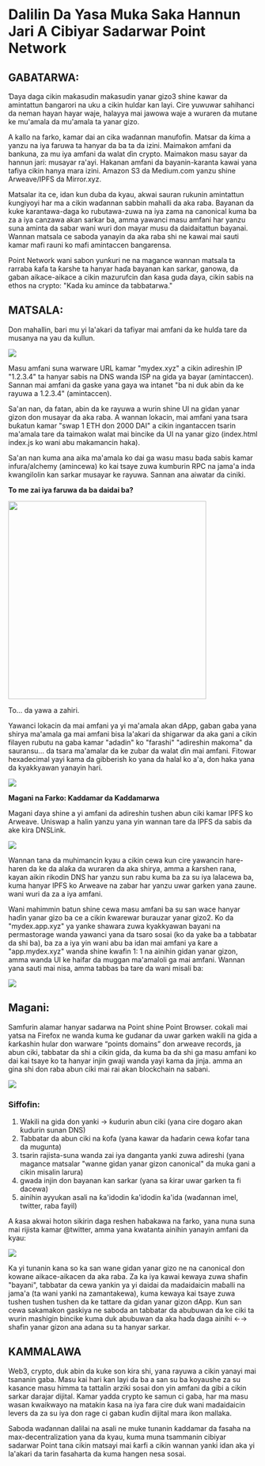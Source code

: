 # Dalilin Da Yasa Muka Saka Hannun Jari A Cibiyar Sadarwar Point Network

## **GABATARWA**:

Ɗaya daga cikin maƙasudin maƙasudin yanar gizo3 shine kawar da amintattun ɓangarori na uku a cikin hulɗar kan layi. Cire yuwuwar sahihanci da neman hayan hayar waje, halayya mai jawowa waje a wuraren da mutane ke mu'amala da mu'amala ta yanar gizo.

A kallo na farko, kamar dai an cika waɗannan manufofin. Matsar da ƙima a yanzu na iya faruwa ta hanyar da ba ta da izini. Maimakon amfani da bankuna, za mu iya amfani da walat ɗin crypto. Maimakon masu sayar da hannun jari: musayar ra'ayi. Hakanan amfani da bayanin-karanta kawai yana tafiya cikin hanya mara izini. Amazon S3 da Medium.com yanzu shine Arweave/IPFS da Mirror.xyz.

Matsalar ita ce, idan kun duba da kyau, akwai sauran rukunin amintattun ƙungiyoyi har ma a cikin waɗannan sabbin mahalli da aka raba. Bayanan da kuke karantawa-daga ko rubutawa-zuwa na iya zama na canonical kuma ba za a iya canzawa akan sarkar ba, amma yawanci masu amfani har yanzu suna aminta da sabar wani wuri don mayar musu da daidaitattun bayanai. Wannan matsala ce saboda yanayin da aka raba shi ne kawai mai sauti kamar mafi rauni ko mafi amintaccen bangarensa.

Point Network wani sabon yunƙuri ne na magance wannan matsala ta rarraba ƙafa ta ƙarshe ta hanyar haɗa bayanan kan sarkar, ganowa, da gaban aikace-aikace a cikin mazurufcin ɗan ƙasa guda ɗaya, cikin sabis na ethos na crypto: "Kada ku amince da tabbatarwa."

## **MATSALA:**

Don mahallin, bari mu yi la'akari da tafiyar mai amfani da ke hulɗa tare da musanya na yau da kullun.

<img src="https://raw.githubusercontent.com/sinoglobalcap/investment-theses/main/static/img/pointnetwork/Screen_Shot_2022-08-16_at_4.51.52_PM.png">

Masu amfani suna warware URL kamar "mydex.xyz" a cikin adireshin IP "1.2.3.4" ta hanyar sabis na DNS wanda ISP na gida ya bayar (amintaccen). Sannan mai amfani da gaske yana gaya wa intanet "ba ni duk abin da ke rayuwa a 1.2.3.4" (amintaccen).

Sa'an nan, da fatan, abin da ke rayuwa a wurin shine UI na gidan yanar gizon don musayar da aka raba. A wannan lokacin, mai amfani yana tsara buƙatun kamar "swap 1 ETH don 2000 DAI" a cikin ingantaccen tsarin ma'amala tare da taimakon walat mai bincike da UI na yanar gizo (index.html index.js ko wani abu makamancin haka).

Sa'an nan kuma ana aika ma'amala ko dai ga wasu masu bada sabis kamar infura/alchemy (amincewa) ko kai tsaye zuwa kumburin RPC na jama'a inda kwangilolin kan sarkar musayar ke rayuwa. Sannan ana aiwatar da ciniki.

**To me zai iya faruwa da ba daidai ba?**

<img width="400px" src="https://raw.githubusercontent.com/sinoglobalcap/investment-theses/main/static/img/pointnetwork/Screen_Shot_2022-08-16_at_5.20.17_PM.png">

To… da yawa a zahiri.

Yawanci lokacin da mai amfani ya yi ma'amala akan dApp, gaban gaba yana shirya ma'amala ga mai amfani bisa la'akari da shigarwar da aka gani a cikin filayen rubutu na gaba kamar "adadin" ko "farashi" "adireshin makoma" da sauransu… da tsara ma'amalar da ke zubar da walat ɗin mai amfani. Fitowar hexadecimal yayi kama da gibberish ko yana da halal ko a'a, don haka yana da kyakkyawan yanayin hari.

<img src="https://raw.githubusercontent.com/sinoglobalcap/investment-theses/main/static/img/pointnetwork/Screen_Shot_2022-08-16_at_5.29.24_PM.png">

**Magani na Farko: Ƙaddamar da Ƙaddamarwa**

Magani ɗaya shine a yi amfani da adireshin tushen abun ciki kamar IPFS ko Arweave. Uniswap a halin yanzu yana yin wannan tare da IPFS da sabis da ake kira DNSLink.

<img src="https://raw.githubusercontent.com/sinoglobalcap/investment-theses/main/static/img/pointnetwork/Screen_Shot_2022-08-16_at_5.55.31_PM.png">

Wannan tana da muhimancin kyau a cikin cewa kun cire yawancin hare-haren da ke da alaƙa da wuraren da aka shirya, amma a ƙarshen rana, kayan aikin rikodin DNS har yanzu sun rabu kuma ba za su iya lalacewa ba, kuma hanyar IPFS ko Arweave na zabar har yanzu uwar garken yana zaune. wani wuri da za a iya amfani.

Wani mahimmin batun shine cewa masu amfani ba su san wace hanyar haɗin yanar gizo ba ce a cikin ƙwarewar burauzar yanar gizo2. Ko da "mydex.app.xyz" ya yanke shawara zuwa kyakkyawan bayani na permastorage wanda yawanci yana da tsaro sosai (ko da yake ba a tabbatar da shi ba), ba za a iya yin wani abu ba idan mai amfani ya ƙare a "app.mydex.xyz" wanda shine kwafin 1: 1 na ainihin gidan yanar gizon, amma wanda UI ke haifar da muggan ma'amaloli ga mai amfani. Wannan yana sauti mai nisa, amma tabbas ba tare da wani misali ba:

<img src="https://raw.githubusercontent.com/sinoglobalcap/investment-theses/main/static/img/pointnetwork/Screen_Shot_2022-08-16_at_6.14.24_PM.png">

## **Magani:**

Samfurin alamar hanyar sadarwa na Point shine Point Browser. cokali mai yatsa na Firefox ne wanda kuma ke gudanar da uwar garken wakili na gida a ƙarƙashin hular don warware “points domains” don arweave records, ja abun ciki, tabbatar da shi a cikin gida, da kuma ba da shi ga masu amfani ko dai kai tsaye ko ta hanyar injin gwaji wanda yayi kama da jinja. amma an gina shi don raba abun ciki mai rai akan blockchain na sabani.

<img src="https://raw.githubusercontent.com/sinoglobalcap/investment-theses/main/static/img/pointnetwork/Screen_Shot_2022-08-16_at_6.47.13_PM.png">

### **Siffofin:**

1. Wakili na gida don yanki → ƙudurin abun ciki (yana cire dogaro akan ƙudurin sunan DNS)
2. Tabbatar da abun ciki na ƙofa (yana kawar da haɗarin cewa ƙofar tana da mugunta)
3. tsarin rajista-suna wanda zai iya danganta yanki zuwa adireshi (yana magance matsalar "wanne gidan yanar gizon canonical" da muka gani a cikin misalin larura)
4. gwada injin don bayanan kan sarkar (yana sa ƙirar uwar garken ta fi dacewa)
5. ainihin ayyukan asali na ƙa'idodin ƙa'idodin ƙa'ida (waɗannan imel, twitter, raba fayil)

A ƙasa akwai hoton sikirin daga reshen haɓakawa na farko, yana nuna suna mai rijista kamar @twitter, amma yana kwatanta ainihin yanayin amfani da kyau:

<img src="https://raw.githubusercontent.com/sinoglobalcap/investment-theses/main/static/img/pointnetwork/Screen_Shot_2022-08-16_at_7.01.09_PM.png">

Ka yi tunanin kana so ka san wane gidan yanar gizo ne na canonical don kowane aikace-aikacen da aka raba. Za ka iya kawai kewaya zuwa shafin "bayani", tabbatar da cewa yankin ya yi daidai da madaidaicin maɓalli na jama'a (ta wani yanki na zamantakewa), kuma kewaya kai tsaye zuwa tushen tushen tushen da ke tattare da gidan yanar gizon dApp. Kun san cewa sakamakon gaskiya ne saboda an tabbatar da abubuwan da ke ciki ta wurin mashigin bincike kuma duk abubuwan da aka haɗa daga ainihi ←→ shafin yanar gizon ana adana su ta hanyar sarkar.

## **KAMMALAWA**

Web3, crypto, duk abin da kuke son kira shi, yana rayuwa a cikin yanayi mai tsananin gaba. Masu kai hari kan layi da ba a san su ba koyaushe za su kasance masu himma ta tattalin arziki sosai don yin amfani da gibi a cikin sarkar darajar dijital. Kamar yadda crypto ke samun ci gaba, har ma masu wasan kwaikwayo na matakin ƙasa na iya fara cire duk wani madaidaicin levers da za su iya don rage ci gaban kuɗin dijital mara ikon mallaka.

Saboda waɗannan dalilai na asali ne muke tunanin ƙaddamar da fasaha na max-decentralization yana da kyau, kuma muna tsammanin cibiyar sadarwar Point tana cikin matsayi mai ƙarfi a cikin wannan yanki idan aka yi la'akari da tarin fasaharta da kuma hangen nesa sosai.
